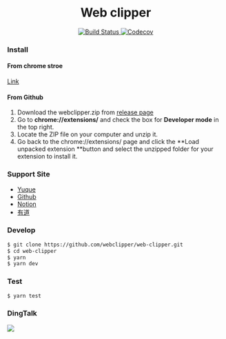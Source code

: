 <h1 align="center">Web clipper</h1>
<p align="center">
    <a href="https://travis-ci.org/webclipper/web-clipper">
      <img src="https://img.shields.io/travis/webclipper/web-clipper/master.svg?style=flat-square" alt="Build Status">
    </a>
    <a href="https://codecov.io/gh/webclipper/web-clipper">
      <img src="https://img.shields.io/codecov/c/github/webclipper/web-clipper/master.svg?style=flat-square" alt="Codecov">
    </a>
</p>

### Install

#### From chrome stroe

[Link](https://chrome.google.com/webstore/detail/剪藏/icidaiapcopkcgepepcncehhodfafidg)

#### From Github

1. Download the webclipper.zip from [release page](https://github.com/webclipper/web-clipper/releases)
2. Go to **chrome://extensions/** and check the box for **Developer mode** in the top right.
3. Locate the ZIP file on your computer and unzip it.
4. Go back to the chrome://extensions/ page and click the **Load unpacked extension **button and select the unzipped folder for your extension to install it.

### Support Site

- [Yuque](https://www.yuque.com)
- [Github](https://github.com)
- [Notion](https://www.notion.so/)
- [有道](https://note.youdao.com/)

### Develop

```bash
$ git clone https://github.com/webclipper/web-clipper.git
$ cd web-clipper
$ yarn
$ yarn dev
```

### Test

```bash
$ yarn test
```

### DingTalk

![](https://raw.githubusercontent.com/webclipper/web-clipper/master/DingTalk.jpeg)
